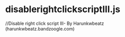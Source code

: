 # disablerightclickscriptIII.js
//Disable right click script III- By Harunkwbeatz (harunkwbeatz.bandzoogle.com)
